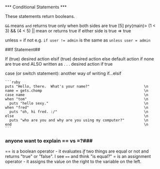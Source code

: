 *** Conditional Statements ***

These statements return booleans.

`&&` means `and`
    returns true only when both sides are true
    [5] pry(main)> (1 < 3) && (4 < 5)
|| mean or
    returns true if either side is true
=> true

unless = if not
    e.g. `if user != admin` is the same as `unless user = admin`

##If Statement##

If (true)
  desired action
elsif (true)
  desired action
else
  default action if none are true
end
ALSO written as . . . desired action if true



case (or switch statement): another way of writing if...elsif

    ```ruby
    puts "Hello, there.  What's your name?"                         \n
    name = gets.chomp                                               \n
    case name                                                       \n
    when "tom"                                                      \n
	  puts "hello sexy."                                            \n
	when "fred"                                                     \n
	  puts "oh, hi fred. :/"                                        \n
	else                                                            \n
      puts "who are you and why are you using my computer?"         \n
    end                                                             \n
    ```

### anyone want to explain == vs =?###
== is a boolean operator - it evaluates *if* two things are equal or not and returns "true" or "false".
    I see `==` and think "is equal?"
= is an assignment operator - it assigns the value on the right to the variable on the left.
